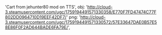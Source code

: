 'Cart from jehunter80 mod on TTS',
obj:
  'http://cloud-3.steamusercontent.com/ugc/1759194491571330358/E770F7FD47474C77F802DD0964710D19EEF42DF7/'
png:
    'http://cloud-3.steamusercontent.com/ugc/1759194491571330572/57E33647DAE0B57E58E86F0F2AD644BADE6FA79E/',
